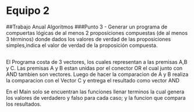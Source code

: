 # Equipo 2
##Trabajo Anual Algoritmos
###Punto 3 - Generar un programa de compuertas lógicas de al menos 2 proposiciones compuestas (de al menos 3 términos) donde dados los valores de verdad de las proposiciones simples,indica el valor de verdad de la proposición compuesta.
##

El Programa costa de 3 vectores, los cuales representan a las premisas A,B y C. 
Las premisas A y B estan unidas por el conector OR el cual junto con AND tambien son vectores. Luego de hacer la comparacion de A y B realiza la comparacion con el Vector C y entrega el resultado como vector AND

En el Main solo se encuentran las funciones llenar terminos la cual genera los valores de verdadero y falso para cada caso; y la funcion que compara los resultados.
